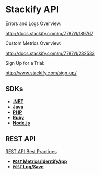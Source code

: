 # Stackify API

Errors and Logs Overview:

http://docs.stackify.com/m/7787/l/189767

Custom Metrics Overview:

http://docs.stackify.com/m/7787/l/232533

Sign Up for a Trial:

http://www.stackify.com/sign-up/

## SDKs

- **[.NET](sdks/DotNet.md)**
- **[Java](sdks/Java.md)**
- **[PHP](sdks/PHP.md)**
- **[Ruby](sdks/Ruby.md)**
- **[Node.js](sdks/Node.md)**

## REST API

[REST API Best Practices](endpoints/BestPractices.md)

- **[<code>POST</code> Metrics/IdentifyApp](endpoints/POST_Metrics_IdentifyApp.md)**
- **[<code>POST</code> Log/Save](endpoints/POST_Log_Save.md)**




